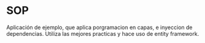 SOP
===
 Aplicación de ejemplo, que aplica porgramacion en capas, e inyeccion de dependencias.
 Utiliza las mejores practicas y hace uso de entity framework.
